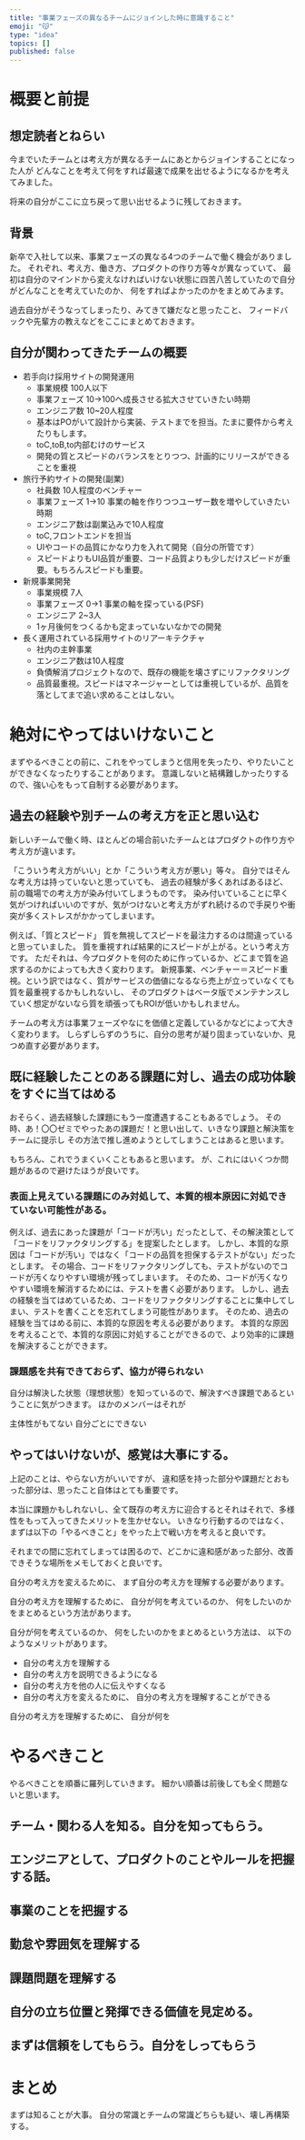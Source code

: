 ```yaml
---
title: "事業フェーズの異なるチームにジョインした時に意識すること"
emoji: "😽"
type: "idea"
topics: []
published: false
---
```



# 概要と前提


## 想定読者とねらい

今までいたチームとは考え方が異なるチームにあとからジョインすることになった人が
どんなことを考えて何をすれば最速で成果を出せるようになるかを考えてみました。

将来の自分がここに立ち戻って思い出せるように残しておきます。


## 背景

新卒で入社して以来、事業フェーズの異なる4つのチームで働く機会がありました。
それぞれ、考え方、働き方、プロダクトの作り方等々が異なっていて、 
最初は自分のマインドから変えなければいけない状態に四苦八苦していたので自分がどんなことを考えていたのか、
何をすればよかったのかをまとめてみます。

過去自分がそうなってしまったり、みてきて嫌だなと思ったこと、
フィードバックや先輩方の教えなどをここにまとめておきます。

## 自分が関わってきたチームの概要

- 若手向け採用サイトの開発運用
  - 事業規模 100人以下
  - 事業フェーズ 10->100へ成長させる拡大させていきたい時期
  - エンジニア数 10~20人程度
  - 基本はPOがいて設計から実装、テストまでを担当。たまに要件から考えたりもします。
  - toC,toB,to内部むけのサービス
  - 開発の質とスピードのバランスをとりつつ、計画的にリリースができることを重視
- 旅行予約サイトの開発(副業)
  - 社員数 10人程度のベンチャー
  - 事業フェーズ 1->10 事業の軸を作りつつユーザー数を増やしていきたい時期
  - エンジニア数は副業込みで10人程度
  - toC,フロントエンドを担当
  - UIやコードの品質にかなり力を入れて開発（自分の所管です）
  - スピードよりもUI品質が重要、コード品質よりも少しだけスピードが重要。もちろんスピードも重要。
- 新規事業開発
  - 事業規模 7人
  - 事業フェーズ 0->1 事業の軸を探っている(PSF)
  - エンジニア 2~3人
  - 1ヶ月後何をつくるかも定まっていないなかでの開発
- 長く運用されている採用サイトのリアーキテクチャ
  - 社内の主幹事業
  - エンジニア数は10人程度
  - 負債解消プロジェクトなので、既存の機能を壊さずにリファクタリング
  - 品質最重視。スピードはマネージャーとしては重視しているが、品質を落としてまで追い求めることはしない。


# 絶対にやってはいけないこと

まずやるべきことの前に、これをやってしまうと信用を失ったり、やりたいことができなくなったりすることがあります。
意識しないと結構難しかったりするので、強い心をもって自制する必要があります。


## 過去の経験や別チームの考え方を正と思い込む

新しいチームで働く時、ほとんどの場合前いたチームとはプロダクトの作り方や考え方が違います。


「こういう考え方がいい」とか「こういう考え方が悪い」等々。
自分ではそんな考え方は持っていないと思っていても、
過去の経験が多くあればあるほど、前の職場での考え方が染み付いてしまうものです。
染み付いていることに早く気がつければいいのですが、気がつけないと考え方がずれ続けるので手戻りや衝突が多くストレスがかかってしまいます。

例えば、「質とスピード」
質を無視してスピードを最注力するのは間違っていると思っていました。
質を重視すれば結果的にスピードが上がる。という考え方です。
ただそれは、今プロダクトを何のために作っているか、どこまで質を追求するのかによっても大きく変わります。
新規事業、ベンチャー＝スピード重視。という訳ではなく、質がサービスの価値になるなら売上が立っていなくても質を最重視するかもしれないし、
そのプロダクトはベータ版でメンテナンスしていく想定がないなら質を頑張ってもROIが低いかもしれません。


チームの考え方は事業フェーズやなにを価値と定義しているかなどによって大きく変わります。
しらずしらずのうちに、自分の思考が凝り固まっていないか、見つめ直す必要があります。



## 既に経験したことのある課題に対し、過去の成功体験をすぐに当てはめる

おそらく、過去経験した課題にもう一度遭遇することもあるでしょう。
その時、あ！〇〇ゼミでやったあの課題だ！と思い出して、いきなり課題と解決策をチームに提示し
その方法で推し進めようとしてしまうことはあると思います。

もちろん、これでうまくいくこともあると思います。
が、これにはいくつか問題があるので避けたほうが良いです。

### 表面上見えている課題にのみ対処して、本質的根本原因に対処できていない可能性がある。


例えば、過去にあった課題が「コードが汚い」だったとして、その解決策として「コードをリファクタリングする」を提案したとします。
しかし、本質的な原因は「コードが汚い」ではなく「コードの品質を担保するテストがない」だったとします。
その場合、コードをリファクタリングしても、テストがないのでコードが汚くなりやすい環境が残ってしまいます。
そのため、コードが汚くなりやすい環境を解消するためには、テストを書く必要があります。
しかし、過去の経験を当てはめているため、コードをリファクタリングすることに集中してしまい、テストを書くことを忘れてしまう可能性があります。
そのため、過去の経験を当てはめる前に、本質的な原因を考える必要があります。
本質的な原因を考えることで、本質的な原因に対処することができるので、より効率的に課題を解決することができます。


### 課題感を共有できておらず、協力が得られない
自分は解決した状態（理想状態）を知っているので、解決すべき課題であるということに気がつきます。
ほかのメンバーはそれが


主体性がもてない
自分ごとにできない




## やってはいけないが、感覚は大事にする。

上記のことは、やらない方がいいですが、
違和感を持った部分や課題だとおもった部分は、思ったこと自体はとても重要です。

本当に課題かもしれないし、全て既存の考え方に迎合するとそれはそれで、多様性をもって入ってきたメリットを生かせない。
いきなり行動するのではなく、まずは以下の「やるべきこと」をやった上で戦い方を考えると良いです。

それまでの間に忘れてしまっては困るので、どこかに違和感があった部分、改善できそうな場所をメモしておくと良いです。


自分の考え方を変えるために、
まず自分の考え方を理解する必要があります。

自分の考え方を理解するために、
自分が何を考えているのか、
何をしたいのかをまとめるという方法があります。

自分が何を考えているのか、
何をしたいのかをまとめるという方法は、
以下のようなメリットがあります。

- 自分の考え方を理解する
- 自分の考え方を説明できるようになる
- 自分の考え方を他の人に伝えやすくなる
- 自分の考え方を変えるために、
  自分の考え方を理解することができる

自分の考え方を理解するために、
自分が何を



# やるべきこと

やるべきことを順番に羅列していきます。
細かい順番は前後しても全く問題ないと思います。



## チーム・関わる人を知る。自分を知ってもらう。


## エンジニアとして、プロダクトのことやルールを把握する話。

## 事業のことを把握する

## 勤怠や雰囲気を理解する




## 課題問題を理解する

## 自分の立ち位置と発揮できる価値を見定める。

## まずは信頼をしてもらう。自分をしってもらう


# まとめ

まずは知ることが大事。
自分の常識とチームの常識どちらも疑い、壊し再構築する。
